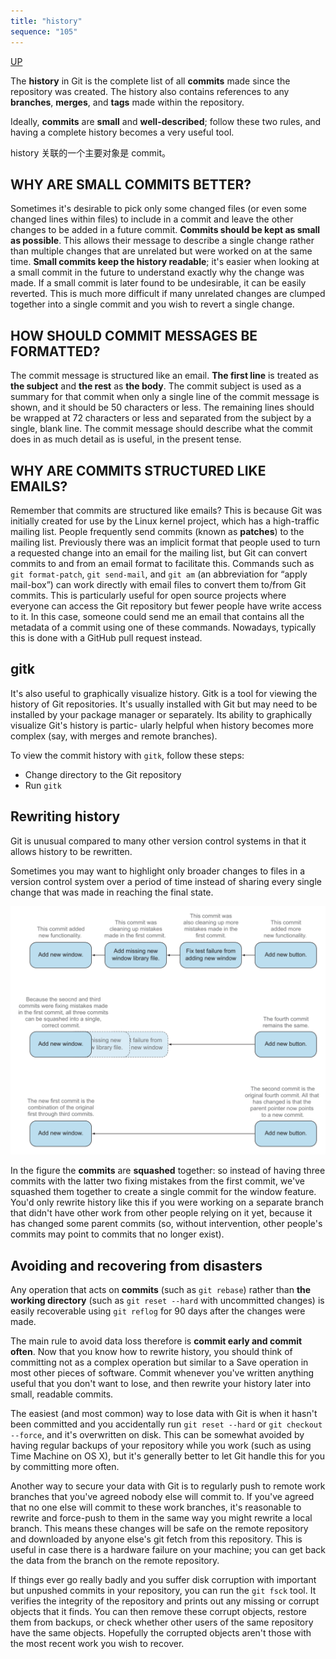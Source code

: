 ```yaml
---
title: "history"
sequence: "105"
---
```


[UP](/git/git-index.html)


The **history** in Git is the complete list of all **commits** made since the repository was created. The history also
contains references to any **branches**, **merges**, and **tags** made within the repository.

Ideally, **commits** are **small** and **well-described**; follow these two rules, and having a complete history becomes
a very useful tool.

history 关联的一个主要对象是 commit。

## WHY ARE SMALL COMMITS BETTER?

Sometimes it's desirable to pick only some changed files
(or even some changed lines within files)
to include in a commit and leave the other changes to be added in a future commit.
**Commits should be kept as small as possible**. This allows their message to describe a single change rather than
multiple changes that are unrelated but were worked on at the same time.
**Small commits keep the history readable**; it's easier when looking at a small commit in the future to understand
exactly why the change was made. If a small commit is later found to be undesirable, it can be easily reverted. This is
much more difficult if many unrelated changes are clumped together into a single commit and you wish to revert a single
change.

## HOW SHOULD COMMIT MESSAGES BE FORMATTED?

The commit message is structured like an email.
**The first line** is treated as **the subject** and **the rest** as **the body**. The commit subject is used as a
summary for that commit when only a single line of the commit message is shown, and it should be 50 characters or less.
The remaining lines should be wrapped at 72 characters or less and separated from the subject by a single, blank line.
The commit message should describe what the commit does in as much detail as is useful, in the present tense.

## WHY ARE COMMITS STRUCTURED LIKE EMAILS?

Remember that commits are structured like emails?
This is because Git was initially created for use by the Linux kernel project, which has a high-traffic mailing list.
People frequently send commits (known as **patches**) to the mailing list.
Previously there was an implicit format that people used to turn a requested change into an email for the mailing list,
but Git can convert commits to and from an email format to facilitate this.
Commands such as `git format-patch`, `git send-mail`, and `git am` (an abbreviation for “apply mail-box”)
can work directly with email files to convert them to/from Git commits.
This is particularly useful for open source projects where everyone can access the Git repository but fewer people have write access to it.
In this case, someone could send me an email that contains all the metadata of a commit using one of these commands.
Nowadays, typically this is done with a GitHub pull request instead.

## gitk

It's also useful to graphically visualize history. Gitk is a tool for viewing the history of Git repositories. It's
usually installed with Git but may need to be installed by your package manager or separately. Its ability to
graphically visualize Git's history is partic- ularly helpful when history becomes more complex  (say, with merges and
remote branches).

To view the commit history with `gitk`, follow these steps:

- Change directory to the Git repository
- Run `gitk`

## Rewriting history

Git is unusual compared to many other version control systems in that it allows history to be rewritten.

Sometimes you may want to highlight only broader changes to files in a version control system over a period of time
instead of sharing every single change that was made in reaching the final state.

![](/assets/images/git/squash-multiple-commits-into-a-single-commit.png)

In the figure the **commits** are **squashed** together:
so instead of having three commits with the latter two fixing mistakes from the first commit,
we've squashed them together to create a single commit for the window feature.
You'd only rewrite history like this if you were working on a separate branch that didn't have other work from other people relying on it yet,
because it has changed some parent commits (so, without intervention, other people's commits may point to commits that no longer exist).

## Avoiding and recovering from disasters

Any operation that acts on **commits** (such as `git rebase`) rather than **the working directory**
(such as `git reset --hard` with uncommitted changes) is easily recoverable
using `git reflog` for 90 days after the changes were made.

The main rule to avoid data loss therefore is **commit early and commit often**.
Now that you know how to rewrite history, you should think of committing
not as a complex operation but similar to a Save operation in most other pieces of software.
Commit whenever you've written anything useful that you don't want to lose,
and then rewrite your history later into small, readable commits.

The easiest (and most common) way to lose data with Git is
when it hasn't been committed and you accidentally run `git reset --hard` or `git checkout --force`,
and it's overwritten on disk.
This can be somewhat avoided by having regular backups of your repository
while you work (such as using Time Machine on OS X),
but it's generally better to let Git handle this for you by committing more often.

Another way to secure your data with Git is to regularly push to remote work branches
that you've agreed nobody else will commit to.
If you've agreed that no one else will commit to these work branches,
it's reasonable to rewrite and force-push to them in the same way you might rewrite a local branch.
This means these changes will be safe on the remote repository and downloaded by anyone else's git fetch from this repository.
This is useful in case there is a hardware failure on your machine; you can get back the data from the branch on the remote repository.

If things ever go really badly and you suffer disk corruption with important but unpushed commits in your repository,
you can run the `git fsck` tool.
It verifies the integrity of the repository and prints out any missing or corrupt objects that it finds.
You can then remove these corrupt objects, restore them from backups,
or check whether other users of the same repository have the same objects.
Hopefully the corrupted objects aren't those with the most recent work you wish to recover.
